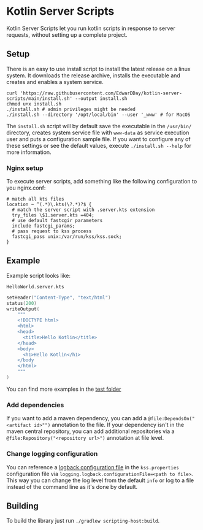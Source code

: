 # Kotlin Server Scripts

Kotlin Server Scripts let you run kotlin scripts in response to server requests, without setting up a complete project.

## Setup

There is an easy to use install script to install the latest release on a linux system. It downloads the release
archive, installs the executable and creates and enables a system service. 

```shell
curl 'https://raw.githubusercontent.com/EdwarDDay/kotlin-server-scripts/main/install.sh' --output install.sh
chmod u+x install.sh
./install.sh # admin privileges might be needed 
./install.sh --directory '/opt/local/bin' --user '_www' # for MacOS
```

The `install.sh` script will by default save the executable in the `/usr/bin/` directory, creates system service file
with `www-data` as service execution user and puts a configuration sample file. If you want to configure any of these
settings or see the default values, execute `./install.sh --help` for more information.

### Nginx setup

To execute server scripts, add something like the following configuration to you nginx.conf:

```nginx
# match all kts files
location ~ ^(.*)\.kts(\?.*)?$ {
  # match the server script with .server.kts extension
  try_files \$1.server.kts =404;
  # use default fastcgir parameters
  include fastcgi_params;
  # pass request to kss process
  fastcgi_pass unix:/var/run/kss/kss.sock;
}
```

## Example

Example script looks like:

`HelloWorld.server.kts`
```kotlin
setHeader("Content-Type", "text/html")
status(200)
writeOutput(
    """
    <!DOCTYPE html>
    <html>
    <head>
      <title>Hello Kotlin</title>
    </head>
    <body>
      <h1>Hello Kotlin</h1>
    </body
    </html>
    """
)
```

You can find more examples in the [test folder](scripting-host/src/test/resources)

### Add dependencies

If you want to add a maven dependency, you can add a `@file:DependsOn("<artifact id>"")` annotation to the file. If your
dependency isn't in the maven central repository, you can add additional repositories via a
`@file:Repository("<repository url>")` annotation at file level.

### Change logging configuration

You can reference a [logback configuration file](https://logback.qos.ch/manual/configuration.html) in the
`kss.properties` configuration file via `logging.logback.configurationFile=<path to file>`. This way you can change the
log level from the default `info` or log to a file instead of the command line as it's done by default.

## Building

To build the library just run `./gradlew scripting-host:build`.
